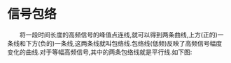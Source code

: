 # 信号包络
&emsp;&emsp;将一段时间长度的高频信号的峰值点连线,就可以得到两条曲线,上方(正的)一条线和下方(负的)一条线,这两条线就叫包络线.包络线(低频)反映了高频信号幅度变化的曲线.对于等幅高频信号,其中的两条包络线就是平行线.如下图:

